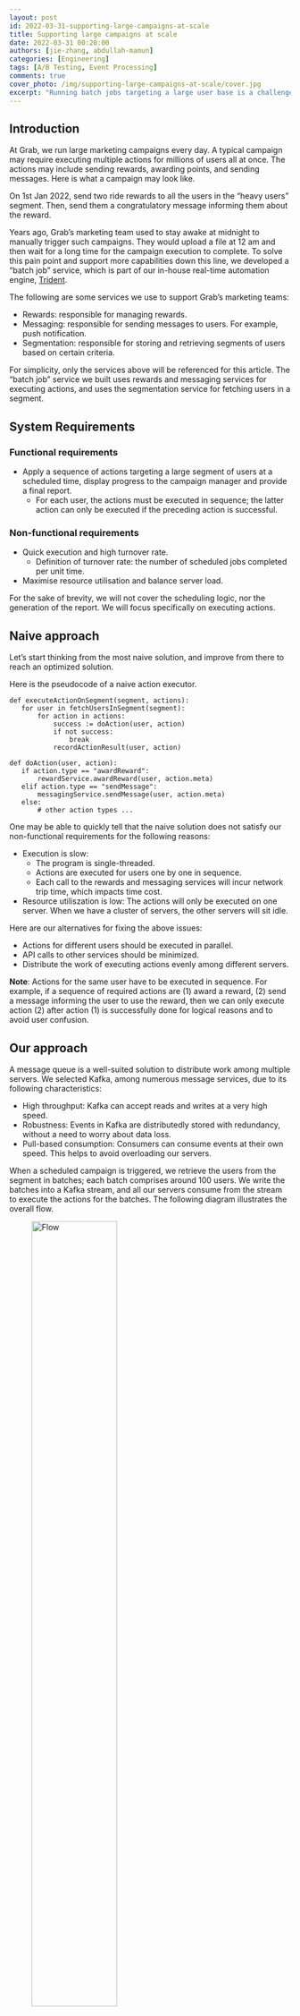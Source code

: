 ```yaml
---
layout: post
id: 2022-03-31-supporting-large-campaigns-at-scale
title: Supporting large campaigns at scale
date: 2022-03-31 00:20:00
authors: [jie-zhang, abdullah-mamun]
categories: [Engineering]
tags: [A/B Testing, Event Processing]
comments: true
cover_photo: /img/supporting-large-campaigns-at-scale/cover.jpg
excerpt: "Running batch jobs targeting a large user base is a challenge. Find out how we designed our system to tackle the challenge at scale."
---
```


## Introduction

At Grab, we run large marketing campaigns every day. A typical campaign may require executing multiple actions for millions of users all at once. The actions may include sending rewards, awarding points, and sending messages. Here is what a campaign may look like.

On 1st Jan 2022, send two ride rewards to all the users in the “heavy users” segment. Then, send them a congratulatory message informing them about the reward.

Years ago, Grab’s marketing team used to stay awake at midnight to manually trigger such campaigns. They would upload a file at 12 am and then wait for a long time for the campaign execution to complete. To solve this pain point and support more capabilities down this line, we developed a “batch job” service, which is part of our in-house real-time automation engine, [Trident](https://engineering.grab.com/trident-real-time-event-processing-at-scale).

The following are some services we use to support Grab’s marketing teams:

- Rewards: responsible for managing rewards.
- Messaging: responsible for sending messages to users. For example, push notification.
- Segmentation: responsible for storing and retrieving segments of users based on certain criteria.

For simplicity, only the services above will be referenced for this article. The “batch job” service we built uses rewards and messaging services for executing actions, and uses the segmentation service for fetching users in a segment.

## System Requirements

### Functional requirements
- Apply a sequence of actions targeting a large segment of users at a scheduled time, display progress to the campaign manager and provide a final report.
  - For each user, the actions must be executed in sequence; the latter action can only be executed if the preceding action is successful.

### Non-functional requirements
- Quick execution and high turnover rate.
  - Definition of turnover rate: the number of scheduled jobs completed per unit time.
- Maximise resource utilisation and balance server load.

For the sake of brevity, we will not cover the scheduling logic, nor the generation of the report. We will focus specifically on executing actions.

## Naive approach
Let’s start thinking from the most naive solution, and improve from there to reach an optimized solution.

Here is the pseudocode of a naive action executor.

```
def executeActionOnSegment(segment, actions):
   for user in fetchUsersInSegment(segment):
       for action in actions:
           success := doAction(user, action)
           if not success:
               break
           recordActionResult(user, action)

def doAction(user, action):
   if action.type == "awardReward":
       rewardService.awardReward(user, action.meta)
   elif action.type == "sendMessage":
       messagingService.sendMessage(user, action.meta)
   else:
       # other action types ...
```

One may be able to quickly tell that the naive solution does not satisfy our non-functional requirements for the following reasons:
- Execution is slow:
  - The program is single-threaded.
  - Actions are executed for users one by one in sequence.
  - Each call to the rewards and messaging services will incur network trip time, which impacts time cost.
- Resource utiliszation is low: The actions will only be executed on one server. When we have a cluster of servers, the other servers will sit idle.

Here are our alternatives for fixing the above issues:
- Actions for different users should be executed in parallel.
- API calls to other services should be minimized.
- Distribute the work of executing actions evenly among different servers.

**Note**: Actions for the same user have to be executed in sequence. For example, if a sequence of required actions are (1) award a reward, (2) send a message informing the user to use the reward, then we can only execute action (2) after action (1) is successfully done for logical reasons and to avoid user confusion.

## Our approach
A message queue is a well-suited solution to distribute work among multiple servers. We selected Kafka, among numerous message services, due to its following characteristics:

- High throughput: Kafka can accept reads and writes at a very high speed.
- Robustness: Events in Kafka are distributedly stored with redundancy, without a need to worry about data loss.
- Pull-based consumption: Consumers can consume events at their own speed. This helps to avoid overloading our servers.

When a scheduled campaign is triggered, we retrieve the users from the segment in batches; each batch comprises around 100 users. We write the batches into a Kafka stream, and all our servers consume from the stream to execute the actions for the batches. The following diagram illustrates the overall flow.

<div class="post-image-section"><figure>
  <img src="/img/supporting-large-campaigns-at-scale/flow.png" alt="Flow" style="width:60%">
  </figure>
</div>

Data in Kafka is stored in partitions. The partition configuration is important to ensure that the batches are evenly distributed among servers:

1. Number of partitions: Ensure that the number of stream partitions is greater than or equal to the max number of servers we will have in our cluster. This is because one Kafka partition can be consumed by one consumer only. If we have more consumers than partitions, some consumers will not receive any data.
2. Partition key: For each batch, assign a hash value as the partition key to randomly allocate batches into different partitions.

Now that work is distributed among servers in batches, we can consider how to process each batch faster. If we follow the naive logic, for each user in the batch, we need to call the rewards or messaging service to execute the actions. This will create very high QPS (queries per second) to those services, and incur significant network round trip time.

To solve this issue, we decided to build batch endpoints in rewards and messaging services. Each batch endpoint takes in a list of user IDs and action metadata as input parameters, and returns the action result for each user, regardless of success or failure. With that, our batch processing logic looks like the following:

```
def processBatch(userBatch, actions):
   users = userBatch
   for action in actions:
       successUsers, failedUsers = doAction(users, action)
       recordFailures(failedUsers, action)
       users = successUsers

def doAction(users, action):
   resp = {}
   if action.type == "awardReward":
       resp = rewardService.batchAwardReward(users, action.meta)
   elif action.type == "sendMessage":
       resp = messagingService.batchSendMessage(users, action.meta)
   else:
   # other action types ...

   return getSuccessUsers(resp), getFailedUsers(resp)
```

In the implementation of batch endpoints, we also made optimisations to reduce latency. For example, when awarding rewards, we need to write the records of a reward being given to a user in multiple database tables. If we make separate DB queries for each user in the batch, it will cause high QPS to DB and incur high network time cost. Therefore, we grouped all the users in the batch into one DB query for each table update instead.

Benchmark tests show that using the batch DB query reduced API latency by up to 85%.

## Further optimisation
As more campaigns started running in the system, we came across various bottlenecks. Here are the optimisations we implemented for some major examples.

### Shard stream by action type
Two widely used actions are awarding rewards and sending messages to users. We came across situations where the sending of messages was blocked because a different campaign of awarding rewards had already started. If millions of users were targeted for rewards, then this could result in significant waiting time before messages are sent, leading them to become irrelevant ultimately.

We found out the API latency of awarding rewards is significantly higher than sending messages. Hence, to make sure messages are not blocked by long-running awarding jobs, we created a dedicated Kafka topic for messages. By having different Kafka topics based on the action type, we were able to run different types of campaigns in parallel.

<div class="post-image-section"><figure>
  <img src="/img/supporting-large-campaigns-at-scale/shard-stream.png" alt="Flow" style="width:60%">
  </figure>
</div>

### Shard stream by country
Grab operates in multiple countries. We came across situations where a campaign of awarding rewards to a small segment of users in one country was delayed by another campaign that targeted a huge segment of users in another country. The campaigns targeting a small set of users are usually more time-sensitive.

Similar to the above solution, we added different Kafka topics for each country to enable the processing of campaigns in different countries in parallel.

### Remove unnecessary waiting
We observed that in the case of chained actions, messaging actions are generally the last action in the action list. For example, after awarding a reward, a congratulatory message would be sent to the user.

We realised that it was not necessary to wait for a sending message action to complete before processing the next batch of users. Moreover, the latency of the sending messages API is lower than awarding rewards. Hence, we adjusted the sending messages API to be asynchronous, so that the task of awarding rewards to the next batch of users can start while messages are being sent to the previous batch.

### Conclusion
We have architected our batch jobs system in such a way so that it can be enhanced and optimized without redoing its work. For example, although we currently obtain the list of targeted users from a segmentation service, in the future, we may obtain this list from a different source, for example, all Grab Platinum tier members.

If you have any comments, feel free to leave a comment below.

### Join us
Grab is a leading superapp in Southeast Asia, providing everyday services that matter to consumers. More than just a ride-hailing and food delivery app, Grab offers a wide range of on-demand services in the region, including mobility, food, package and grocery delivery services, mobile payments, and financial services across over 400 cities in eight countries.
Powered by technology and driven by heart, our mission is to drive Southeast Asia forward by creating economic empowerment for everyone. If this mission speaks to you, [join our team](https://grab.careers/) today!
